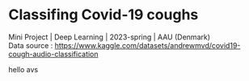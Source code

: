 # Classifing Covid-19 coughs
Mini Project | Deep Learning  | 2023-spring | AAU (Denmark) \
Data source : https://www.kaggle.com/datasets/andrewmvd/covid19-cough-audio-classification

hello avs
